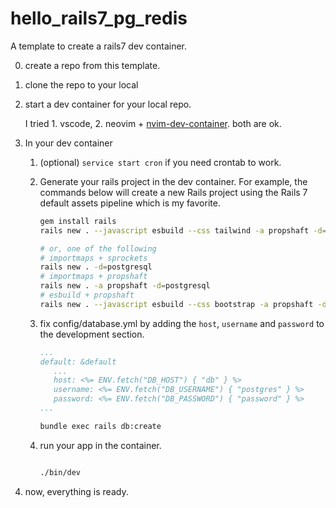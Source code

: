# hello_rails7_pg_redis

A template to create a rails7 dev container.

0. create a repo from this template.
1. clone the repo to your local
2. start a dev container for your local repo.

   I tried 1. vscode, 2. neovim + [nvim-dev-container](https://github.com/esensar/nvim-dev-container). both are ok.
   
4. In your dev container

   1. (optional) `service start cron` if you need crontab to work.
   2. Generate your rails project in the dev container.
      For example, the commands below will create a new Rails project using the Rails 7 default assets pipeline which is my favorite.

      ```bash
      gem install rails
      rails new . --javascript esbuild --css tailwind -a propshaft -d=postgresql

      # or, one of the following
      # importmaps + sprockets
      rails new . -d=postgresql
      # importmaps + propshaft
      rails new . -a propshaft -d=postgresql
      # esbuild + propshaft
      rails new . --javascript esbuild --css bootstrap -a propshaft -d=postgresql
      ```

   3. fix config/database.yml by adding the `host`, `username` and `password` to the development section.

      ```yaml
      ...
      default: &default
         ...
         host: <%= ENV.fetch("DB_HOST") { "db" } %>
         username: <%= ENV.fetch("DB_USERNAME") { "postgres" } %>
         password: <%= ENV.fetch("DB_PASSWORD") { "password" } %>
      ...
      ```

      ```bash
      bundle exec rails db:create
      ```

   4. run your app in the container.

      ```bash

      ./bin/dev
      ```

5. now, everything is ready.
